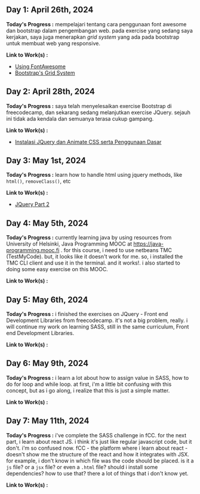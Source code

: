## Day 1: April 26th, 2024

**Today's Progress :** mempelajari tentang cara penggunaan font awesome dan bootstrap dalam pengembangan web. pada exercise yang sedang saya kerjakan, saya juga menerapkan *grid system* yang ada pada bootstrap untuk membuat web yang responsive. 

**Link to Work(s) :**
- [Using FontAwesome](./resources/using-fa.md)
- [Bootstrap's Grid System](./resources/bootstrap-grid.md)

## Day 2: April 28th, 2024

**Today's Progress :** saya telah menyelesaikan exercise Bootstrap di freecodecamp, dan sekarang sedang melanjutkan exercise JQuery. sejauh ini tidak ada kendala dan semuanya terasa cukup gampang.

**Link to Work(s) :** 
- [Instalasi JQuery dan Animate CSS serta Penggunaan Dasar](./resources/jquery-animate-intro.md)

## Day 3: May 1st, 2024

**Today's Progress :** learn how to handle html using jquery methods, like `html()`, `removeClass()`, etc

**Link to Work(s) :**
- [JQuery Part 2](./resources/jquery2.md)

## Day 4: May 5th, 2024
**Today's Progress :** currently learning java by using resources from University of Helsinki, Java Programming MOOC at https://java-programming.mooc.fi . for this course, i need to use netbeans TMC (TestMyCode). but, it looks like it doesn't work for me. so, i installed the TMC CLI client and use it in the terminal. and it works!. i also started to doing some easy exercise on this MOOC.

**Link to Work(s) :**

## Day 5: May 6th, 2024
**Today's Progress :** i finished the exercises on JQuery - Front end Development Libraries from freecodecamp. it's not a big problem, really. i will continue my work on learning SASS, still in the same curriculum, Front end Development Libraries. 

**Link to Work(s) :**

## Day 6: May 9th, 2024
**Today's Progress :** i learn a lot about how to assign value in SASS, how to do for loop and while loop. at first, i'm a little bit confusing with this concept, but as i go along, i realize that this is just a simple matter.

**Link to Work(s) :**

## Day 7: May 11th, 2024
**Today's Progress :** i've complete the SASS challenge in fCC. for the next part, i learn about react JS. i think it's just like regular javascript code, but it don't. i'm so confused now. fCC - the platform where i learn about react - doesn't show me the structure of the react and how it integrates with JSX. for example, i don't know in which file was the code should be placed. is it a `js` file? or a `jsx` file? or even a `.html` file? should i install some dependencies? how to use that? there a lot of things that i don't know yet.

**Link to Work(s) :**
